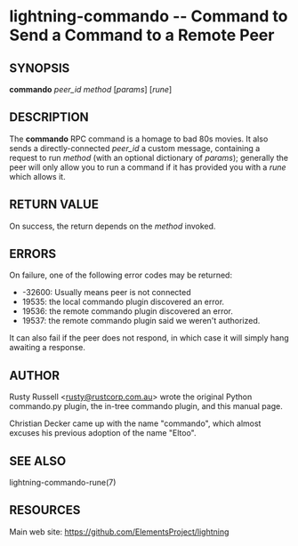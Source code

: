 lightning-commando -- Command to Send a Command to a Remote Peer
================================================================

SYNOPSIS
--------

**commando** *peer\_id* *method* [*params*] [*rune*]

DESCRIPTION
-----------

The **commando** RPC command is a homage to bad 80s movies. It also
sends a directly-connected *peer\_id* a custom message, containing a
request to run *method* (with an optional dictionary of *params*);
generally the peer will only allow you to run a command if it has
provided you with a *rune* which allows it.

RETURN VALUE
------------

[comment]: # (GENERATE-FROM-SCHEMA-START)
On success, the return depends on the *method* invoked.

[comment]: # (GENERATE-FROM-SCHEMA-END)

ERRORS
------

On failure, one of the following error codes may be returned:

- -32600: Usually means peer is not connected
- 19535: the local commando plugin discovered an error.
- 19536: the remote commando plugin discovered an error.
- 19537: the remote commando plugin said we weren't authorized.

It can also fail if the peer does not respond, in which case it will simply
hang awaiting a response.

AUTHOR
------

Rusty Russell <<rusty@rustcorp.com.au>> wrote the original Python
commando.py plugin, the in-tree commando plugin, and this manual page.

Christian Decker came up with the name "commando", which almost
excuses his previous adoption of the name "Eltoo".

SEE ALSO
--------

lightning-commando-rune(7)

RESOURCES
---------

Main web site: <https://github.com/ElementsProject/lightning>

[comment]: # ( SHA256STAMP:6f4406cae30cab813b3bf4e1242af914276716a057e558474e29340665ee8c2f)
